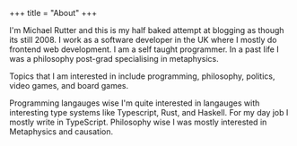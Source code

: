 +++
title = "About"
+++

I'm Michael Rutter and this is my half baked attempt at blogging as though its
still 2008. I work as a software developer in the UK where I mostly do frontend
web development. I am a self taught programmer. In a past life I was a
philosophy post-grad specialising in metaphysics.

Topics that I am interested in include programming, philosophy, politics, video
games, and board games.

Programming langauges wise I'm quite interested in langauges with interesting
type systems like Typescript, Rust, and Haskell. For my day job I mostly write
in TypeScript. Philosophy wise I was mostly interested in Metaphysics and
causation.
